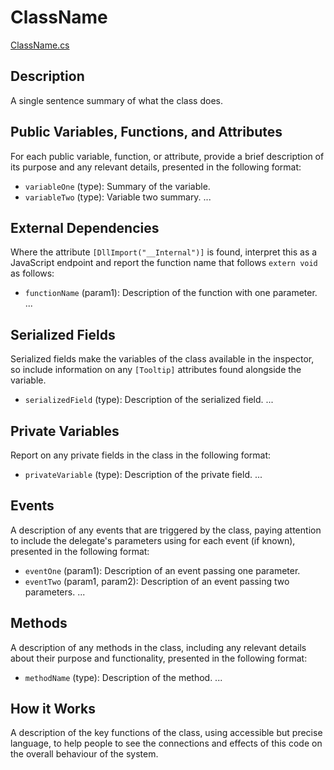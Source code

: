 # ClassName
[ClassName.cs](../../Assets/ExeudVR/Scripts/FilePath/ClassName.cs)

## Description

A single sentence summary of what the class does.

## Public Variables, Functions, and Attributes

For each public variable, function, or attribute, provide a brief description of its purpose and any relevant details, presented in the following format:

- `variableOne` (type): Summary of the variable.
- `variableTwo` (type): Variable two summary.
...

## External Dependencies

Where the attribute `[DllImport("__Internal")]` is found, interpret this as a JavaScript endpoint and report the function name that follows `extern void` as follows:

- `functionName` (param1): Description of the function with one parameter.
...


## Serialized Fields

Serialized fields make the variables of the class available in the inspector, so include information on any `[Tooltip]` attributes found alongside the variable.

- `serializedField` (type): Description of the serialized field.
...

## Private Variables

Report on any private fields in the class in the following format:

- `privateVariable` (type): Description of the private field.
...

## Events

A description of any events that are triggered by the class, paying attention to include the delegate's parameters using for each event (if known), presented in the following format:

- `eventOne` (param1): Description of an event passing one parameter.
- `eventTwo` (param1, param2): Description of an event passing two parameters.
...

## Methods

A description of any methods in the class, including any relevant details about their purpose and functionality, presented in the following format:

- `methodName` (type): Description of the method.
...

## How it Works

A description of the key functions of the class, using accessible but precise language, to help people to see the connections and effects of this code on the overall behaviour of the system.
